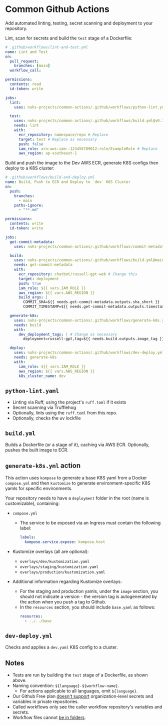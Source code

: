 # Common Github Actions

Add automated linting, testing, secret scanning and deployment to your repository.

Lint, scan for secrets and build the `test` stage of a Dockerfile:

```yaml
# .github/workflows/lint-and-test.yml
name: Lint and Test
on:
  pull_request:
    branches: [main]
  workflow_call:

permissions:
  contents: read
  id-token: write

jobs:
  lint:
    uses: nuhs-projects/common-actions/.github/workflows/python-lint.yml@v0.3

  test:
    uses: nuhs-projects/common-actions/.github/workflows/build.yml@v0.3
    needs: lint
    with:
      ecr_repository: namespace/repo # Replace
      target: test # Replace as necessary
      push: false
      iam_role: arn:aws:iam::123456789012:role/ExampleRole # Replace
      aws_region: ap-southeast-1

```

Build and push the image to the Dev AWS ECR, generate K8S configs then deploy to a K8S cluster:

```yaml
# .github/workflows/build-and-deploy.yml
name: Build, Push to ECR and Deploy to `dev` K8S Cluster
on:
  push:
    branches:
      - main
    paths-ignore:
      - "**.md"

permissions:
  contents: write
  id-token: write

jobs:
  get-commit-metadata:
    uses: nuhs-projects/common-actions/.github/workflows/commit-metadata.yml@v0.3

  build:
    uses: nuhs-projects/common-actions/.github/workflows/build.yml@main
    needs: get-commit-metadata
    with:
      ecr_repository: chatbot/russell-gpt-web # Change this
      target: deployment
      push: true
      iam_role: ${{ vars.IAM_ROLE }}
      aws_region: ${{ vars.AWS_REGION }}
      build_args: |
        COMMIT_SHA=${{ needs.get-commit-metadata.outputs.sha_short }}
        COMMIT_TIMESTAMP=${{ needs.get-commit-metadata.outputs.timestamp }}

  generate-k8s:
    uses: nuhs-projects/common-actions/.github/workflows/generate-k8s.yml@v0.3
    needs: build
    with:
      dev_deployment_tags: | # Change as necessary
        deployment=russell-gpt,tag=${{ needs.build.outputs.image_tag }}

  deploy:
    uses: nuhs-projects/common-actions/.github/workflows/dev-deploy.yml@v0.3
    needs: generate-k8s
    with:
      iam_role: ${{ vars.IAM_ROLE }}
      aws_region: ${{ vars.AWS_REGION }}
      k8s_cluster_name: dev
```

## `python-lint.yaml`

- Linting via Ruff, using the project's `ruff.toml` if it exists
- Secret scanning via Trufflehog
- Optionally, lints using the `ruff.toml` from this repo.
- Optionally, checks the uv lockfile

## `build.yml`

Builds a Dockerfile (or a stage of it), caching via AWS ECR. Optionally, pushes the built image to ECR.

## `generate-k8s.yml` action

This action uses `kompose` to generate a base K8S yaml from a Docker `compose.yml` and then `kustomize` to generate environment-specific K8S yamls for specific environments.

Your repository needs to have a `deployment` folder in the root (name is customizable), containing:

- `compose.yml`

  - The service to be exposed via an Ingress must contain the following label:
    ```yaml
    labels:
      kompose.service.expose: kompose.host
    ```

- Kustomize overlays (all are optional):
  - `overlays/dev/kustomization.yaml`
  - `overlays/staging/kustomization.yaml`
  - `overlays/production/kustomization.yaml`
- Additional information regarding Kustomize overlays:
  - For the staging and production yamls, under the `image` section, you should not indicate a version - the version tag is autogenerated by the action when you push a tag to Github.
  - In the `resources` section, you should include `base.yaml` as follows:
    ```yaml
    resources:
      - ../../base
    ```

## `dev-deploy.yml`

Checks and applies a `dev.yaml` K8S config to a cluster.

## Notes

- Tests are run by building the `test` stage of a Dockerfile, as shown above.
- Naming convention: `${language}-${workflow-name}`.
  - For actions applicable to all languages, omit `${language}`.
- Our Github Free plan [doesn't support] organization-level secrets and variables in private repositories.
- Called workflows only see the caller workflow repository's variables and secrets.
- Workflow files cannot [be in folders].

[doesn't support]: https://docs.github.com/en/actions/writing-workflows/choosing-what-your-workflow-does/store-information-in-variables#creating-configuration-variables-for-an-organization
[be in folders]: https://github.com/orgs/community/discussions/10773
